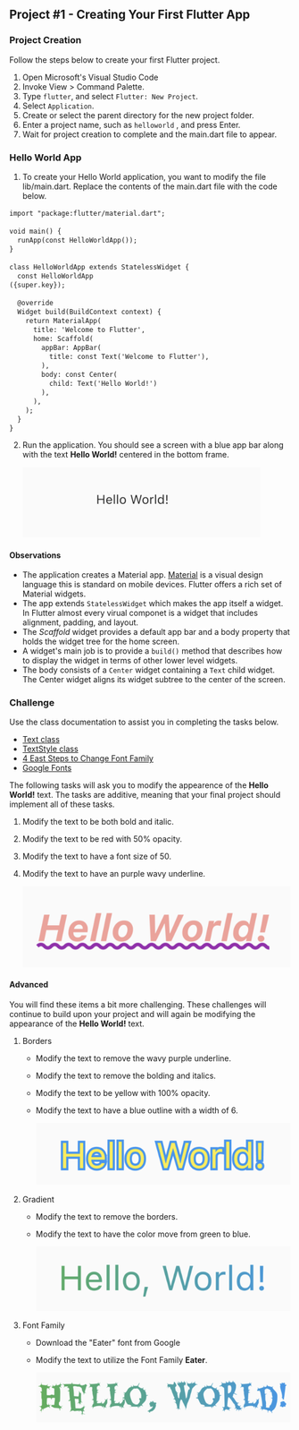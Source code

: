 ## Project #1 - Creating Your First Flutter App

### Project Creation

Follow the steps below to create your first Flutter project.

1. Open Microsoft's Visual Studio Code
2. Invoke View > Command Palette.
3. Type `flutter`, and select `Flutter: New Project`.
4. Select `Application`.
5. Create or select the parent directory for the new project folder.
6. Enter a project name, such as `helloworld` , and press Enter.
7. Wait for project creation to complete and the main.dart file to appear.

### Hello World App

1. To create your Hello World application, you want to modify the file lib/main.dart.  Replace the contents of the main.dart file with the code below.

```
import "package:flutter/material.dart";

void main() {
  runApp(const HelloWorldApp());
}

class HelloWorldApp extends StatelessWidget {
  const HelloWorldApp
({super.key});

  @override
  Widget build(BuildContext context) {
    return MaterialApp(
      title: 'Welcome to Flutter',
      home: Scaffold(
        appBar: AppBar(
          title: const Text('Welcome to Flutter'),
        ),
        body: const Center(
          child: Text('Hello World!')
        ),
      ),
    );
  }
}
```

2. Run the application.  You should see a screen with a blue app bar along with the text __Hello World!__ centered in the bottom frame.

      ![Project 1 - Initial](images/p1-t1.png)

#### Observations

- The application creates a Material app.  [Material](https://material.io/design) is a visual design language this is standard on mobile devices.  Flutter offers a rich set of Material widgets.
- The app extends `StatelessWidget` which makes the app itself a widget.  In Flutter almost every virual componet is a widget that includes alignment, padding, and layout.
- The _Scaffold_ widget provides a default app bar and a body property that holds the widget tree for the home screen.
- A widget's main job is to provide a `build()` method that describes how to display the widget in terms of other lower level widgets.
- The body consists of a `Center` widget containing a `Text` child widget.  The Center widget aligns its widget subtree to the center of the screen.

### Challenge

Use the class documentation to assist you in completing the tasks below.

- [Text class](https://api.flutter.dev/flutter/widgets/Text-class.html)
- [TextStyle class](https://api.flutter.dev/flutter/painting/TextStyle-class.html)
- [4 East Steps to Change Font Family](https://www.flutterbeads.com/change-font-family-flutter/)
- [Google Fonts](https://fonts.google.com/)

The following tasks will ask you to modify the appearence of the __Hello World!__ text.  The tasks are additive, meaning that your final project should implement all of these tasks.

1. Modify the text to be both bold and italic.
2. Modify the text to be red with 50% opacity.
3. Modify the text to have a font size of 50.
4. Modify the text to have an purple wavy underline.

      ![Project 1 - Challenge](images/p1-t2.png)

#### Advanced

You will find these items a bit more challenging.  These challenges will continue to build upon your project and will again be modifying the appearance of the __Hello World!__ text.

1. Borders
    - Modify the text to remove the wavy purple underline.
    - Modify the text to remove the bolding and italics.
    - Modify the text to be yellow with 100% opacity.
    - Modify the text to have a blue outline with a width of 6.

      ![Project 1 - Borders](images/p1-t3a.png)

2. Gradient
    - Modify the text to remove the borders.
    - Modify the text to have the color move from green to blue.

      ![Project 1 - Gradient](images/p1-t3b.png)

3. Font Family
    - Download the "Eater" font from Google
    - Modify the text to utilize the Font Family __Eater__.

      ![Project 1 - Fonts](images/p1-t3c.png)



